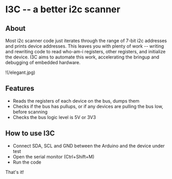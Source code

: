 # I3C -- a better i2c scanner

## About
Most i2c scanner code just iterates through the range of 7-bit i2c addresses and prints device addresses. This leaves you with plenty of work -- writing and rewriting code to read who-am-i registers, other registers, and initialize the device. I3C aims to automate this work, accelerating the bringup and debugging of embedded hardware.

!(/elegant.jpg)

## Features
* Reads the registers of each device on the bus, dumps them
* Checks if the bus has pullups, or if any devices are pulling the bus low, before scanning
* Checks the bus logic level is 5V or 3V3

## How to use I3C
* Connect SDA, SCL and GND between the Arduino and the device under test
* Open the serial monitor (Ctrl+Shift+M)
* Run the code

That's it!
